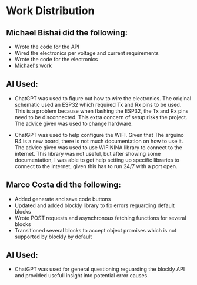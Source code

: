 # Work Distribution
## Michael Bishai did the following:
- Wrote the code for the API
- Wired the electronics per voltage and current requirements
- Wrote the code for the electronics
- [Michael's work](https://github.com/cdnmonitor/hydroponic-scheduling/blob/main/milestone1/arduinoAPI/arduinoAPI.ino)
## AI Used:
- ChatGPT was used to figure out how to wire the electronics. The original schematic
    used an ESP32 which required Tx and Rx pins to be used. This is a problem because
    when flashing the ESP32, the Tx and Rx pins need to be disconnected. This extra
    concern of setup risks the project. The advice given was used to change hardware.

- ChatGPT was used to help configure the WIFI. Given that The arguino R4 is a new
    board, there is not much documentation on how to use it. The advice given was
    used to use WIFININA library to connect to the internet. This library was not useful,
    but after showing some documentation, I was able to get help setting up specific
    libraries to connect to the internet, given this has to run 24/7 with a port open.


## Marco Costa did the following:
- Added generate and save code buttons
- Updated and added blockly library to fix errors reguarding default blocks
- Wrote POST requests and asynchronous fetching functions for several blocks
- Transitioned several blocks to accept object promises which is not supported by blockly by default

## AI Used:
- ChatGPT was used for general questioning reguarding the blockly API and provided usefull insight into potential error causes.
